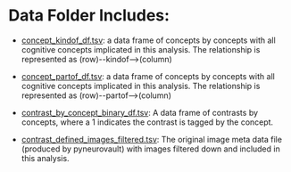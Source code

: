 # Data Folder Includes:

- [concept_kindof_df.tsv](concept_kindof_df.tsv): a data frame of concepts by concepts with all cognitive concepts implicated in this analysis. The relationship is represented as (row)--kindof-->(column)

- [concept_partof_df.tsv](concept_partof_df.tsv): a data frame of concepts by concepts with all cognitive concepts implicated in this analysis. The relationship is represented as (row)--partof-->(column)

- [contrast_by_concept_binary_df.tsv](contrast_by_concept_binary_df.tsv): A data frame of contrasts by concepts, where a 1 indicates the contrast is tagged by the concept.

- [contrast_defined_images_filtered.tsv](contrast_defined_images_filtered.tsv): The original image meta data file (produced by pyneurovault) with images filtered down and included in this analysis.
